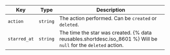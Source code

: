 | Key          | Type     | Description                                                                                                     |
| ------------ | -------- | --------------------------------------------------------------------------------------------------------------- |
| `action`     | `string` | The action performed. Can be `created` or `deleted`.                                                            |
| `starred_at` | `string` | The time the star was created. {% data reusables.shortdesc.iso_8601 %} Will be `null` for the `deleted` action. |

